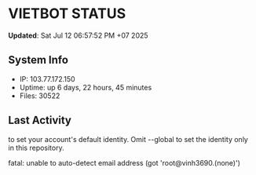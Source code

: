 # VIETBOT STATUS
**Updated**: Sat Jul 12 06:57:52 PM +07 2025

## System Info
- IP: 103.77.172.150
- Uptime: up 6 days, 22 hours, 45 minutes
- Files: 30522

## Last Activity

to set your account's default identity.
Omit --global to set the identity only in this repository.

fatal: unable to auto-detect email address (got 'root@vinh3690.(none)')
